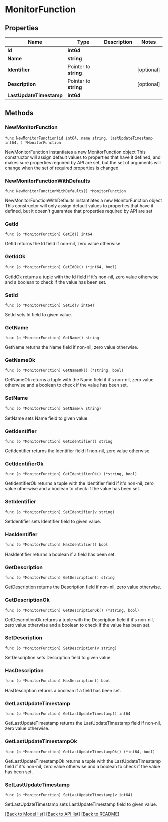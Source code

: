 # MonitorFunction

## Properties

Name | Type | Description | Notes
------------ | ------------- | ------------- | -------------
**Id** | **int64** |  | 
**Name** | **string** |  | 
**Identifier** | Pointer to **string** |  | [optional] 
**Description** | Pointer to **string** |  | [optional] 
**LastUpdateTimestamp** | **int64** |  | 

## Methods

### NewMonitorFunction

`func NewMonitorFunction(id int64, name string, lastUpdateTimestamp int64, ) *MonitorFunction`

NewMonitorFunction instantiates a new MonitorFunction object
This constructor will assign default values to properties that have it defined,
and makes sure properties required by API are set, but the set of arguments
will change when the set of required properties is changed

### NewMonitorFunctionWithDefaults

`func NewMonitorFunctionWithDefaults() *MonitorFunction`

NewMonitorFunctionWithDefaults instantiates a new MonitorFunction object
This constructor will only assign default values to properties that have it defined,
but it doesn't guarantee that properties required by API are set

### GetId

`func (o *MonitorFunction) GetId() int64`

GetId returns the Id field if non-nil, zero value otherwise.

### GetIdOk

`func (o *MonitorFunction) GetIdOk() (*int64, bool)`

GetIdOk returns a tuple with the Id field if it's non-nil, zero value otherwise
and a boolean to check if the value has been set.

### SetId

`func (o *MonitorFunction) SetId(v int64)`

SetId sets Id field to given value.


### GetName

`func (o *MonitorFunction) GetName() string`

GetName returns the Name field if non-nil, zero value otherwise.

### GetNameOk

`func (o *MonitorFunction) GetNameOk() (*string, bool)`

GetNameOk returns a tuple with the Name field if it's non-nil, zero value otherwise
and a boolean to check if the value has been set.

### SetName

`func (o *MonitorFunction) SetName(v string)`

SetName sets Name field to given value.


### GetIdentifier

`func (o *MonitorFunction) GetIdentifier() string`

GetIdentifier returns the Identifier field if non-nil, zero value otherwise.

### GetIdentifierOk

`func (o *MonitorFunction) GetIdentifierOk() (*string, bool)`

GetIdentifierOk returns a tuple with the Identifier field if it's non-nil, zero value otherwise
and a boolean to check if the value has been set.

### SetIdentifier

`func (o *MonitorFunction) SetIdentifier(v string)`

SetIdentifier sets Identifier field to given value.

### HasIdentifier

`func (o *MonitorFunction) HasIdentifier() bool`

HasIdentifier returns a boolean if a field has been set.

### GetDescription

`func (o *MonitorFunction) GetDescription() string`

GetDescription returns the Description field if non-nil, zero value otherwise.

### GetDescriptionOk

`func (o *MonitorFunction) GetDescriptionOk() (*string, bool)`

GetDescriptionOk returns a tuple with the Description field if it's non-nil, zero value otherwise
and a boolean to check if the value has been set.

### SetDescription

`func (o *MonitorFunction) SetDescription(v string)`

SetDescription sets Description field to given value.

### HasDescription

`func (o *MonitorFunction) HasDescription() bool`

HasDescription returns a boolean if a field has been set.

### GetLastUpdateTimestamp

`func (o *MonitorFunction) GetLastUpdateTimestamp() int64`

GetLastUpdateTimestamp returns the LastUpdateTimestamp field if non-nil, zero value otherwise.

### GetLastUpdateTimestampOk

`func (o *MonitorFunction) GetLastUpdateTimestampOk() (*int64, bool)`

GetLastUpdateTimestampOk returns a tuple with the LastUpdateTimestamp field if it's non-nil, zero value otherwise
and a boolean to check if the value has been set.

### SetLastUpdateTimestamp

`func (o *MonitorFunction) SetLastUpdateTimestamp(v int64)`

SetLastUpdateTimestamp sets LastUpdateTimestamp field to given value.



[[Back to Model list]](../README.md#documentation-for-models) [[Back to API list]](../README.md#documentation-for-api-endpoints) [[Back to README]](../README.md)



